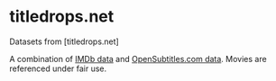 # titledrops.net
Datasets from [titledrops.net]

A combination of [IMDb data](https://developer.imdb.com/non-commercial-datasets/) and [OpenSubtitles.com data](https://opensubtitles.com).
Movies are referenced under fair use.

